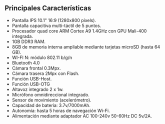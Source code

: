 ## Principales Características

* Pantalla IPS 10.1" 16:9 (1280x800 píxels).
* Pantalla capacitiva multi-táctil de 5 puntos.
* Procesador quad core ARM Cortex A9 1.4GHz con GPU Mali-400 integrada.
* 1GB DDR3 RAM.
* 8GB de memoria interna ampliable mediante tarjetas microSD (hasta 64 GB).
* WI-FI N: módulo 802.11 b/g/n
* Bluetooth 4.0
* Cámara frontal 0.3Mpx.
* Cámara trasera 2Mpx con Flash.
* Función USB-Host.
* Función USB-OTG
* Altavoz integrado 2 x 1w.
* Micrófono omnidireccional integrado.
* Sensor de movimiento (acelerómetro).
* Capacidad de batería: 3.7v/7000mAh.
* Autonomía: hasta 5 horas de navegación Wi-Fi.
* Alimentación mediante adaptador AC 100-240v 50-60Hz DC 5v/2A.
